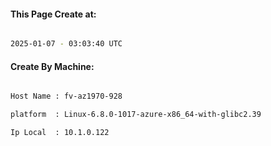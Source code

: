 
   
#### This Page Create at:

```bash

2025-01-07 - 03:03:40 UTC

```

#### Create By Machine:

```bash

Host Name : fv-az1970-928

platform  : Linux-6.8.0-1017-azure-x86_64-with-glibc2.39

Ip Local  : 10.1.0.122

```

